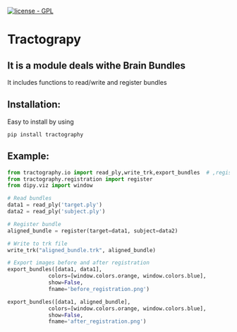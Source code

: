 
[![license - GPL](https://img.shields.io/aur/license/yaourt.svg)](https://www.gnu.org/licenses/gpl-3.0.txt)


# Tractograpy
## It is a module deals withe Brain Bundles
It includes functions to read/write and register bundles<br/>
## Installation:
Easy to install by using
```commandline
pip install tractography
```
## Example:
```python
from tractography.io import read_ply,write_trk,export_bundles  # ,register_all
from tractography.registration import register
from dipy.viz import window

# Read bundles
data1 = read_ply('target.ply')
data2 = read_ply('subject.ply')

# Register bundle
aligned_bundle = register(target=data1, subject=data2)

# Write to trk file
write_trk("aligned_bundle.trk", aligned_bundle)

# Export images before and after registration
export_bundles([data1, data1],
             colors=[window.colors.orange, window.colors.blue],
             show=False,
             fname='before_registration.png')

export_bundles([data1, aligned_bundle],
             colors=[window.colors.orange, window.colors.blue],
             show=False,
             fname='after_registration.png')
```